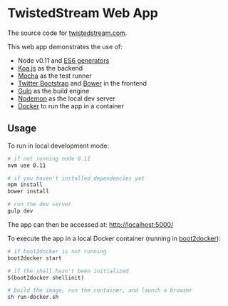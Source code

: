 # TwistedStream Web App

The source code for [twistedstream.com](http://www.twistedstream.com).

This web app demonstrates the use of:

* Node v0.11 and [ES6 generators](https://developer.mozilla.org/en-US/docs/Web/JavaScript/Reference/Statements/function*)
* [Koa.js](http://koajs.com/) as the backend
* [Mocha](http://mochajs.org/) as the test runner
* [Twitter Bootstrap](https://github.com/twbs/bootstrap) and [Bower](http://bower.io/) in the frontend
* [Gulp](http://gulpjs.com/) as the build engine
* [Nodemon](https://github.com/remy/nodemon) as the local dev server
* [Docker](https://www.docker.com/) to run the app in a container

## Usage

To run in local development mode:

```bash
# if not running node 0.11
nvm use 0.11

# if you haven't installed dependencies yet
npm install
bower install

# run the dev server
gulp dev
```

The app can then be accessed at: [http://localhost:5000/](http://localhost:5000/)

To execute the app in a local Docker container (running in [boot2docker](http://boot2docker.io/)):

```bash
# if boot2docker is not running
boot2docker start

# if the shell hasn't been initialized
$(boot2docker shellinit)

# build the image, run the container, and launch a browser
sh run-docker.sh
```
